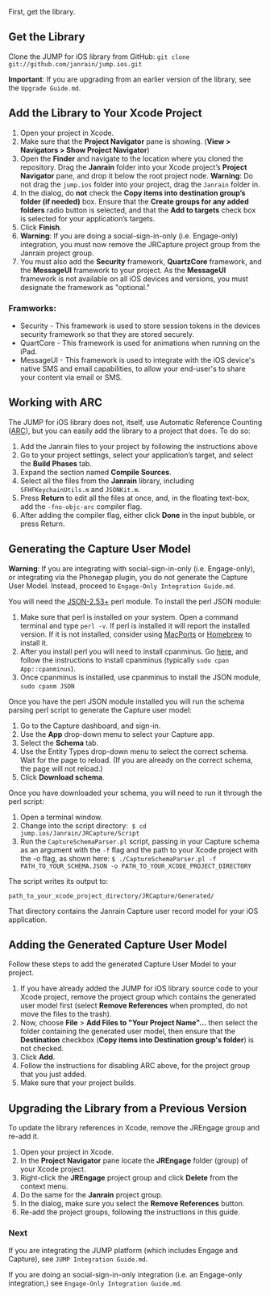 First, get the library.

## Get the Library

Clone the JUMP for iOS library from GitHub: `git clone git://github.com/janrain/jump.ios.git`

**Important**: If you are upgrading from an earlier version of the library, see the `Upgrade Guide.md`.

## Add the Library to Your Xcode Project

1. Open your project in Xcode.
2. Make sure that the **Project Navigator** pane is showing. (**View > Navigators > Show Project Navigator**)
3. Open the **Finder** and navigate to the location where you cloned the repository. Drag the **Janrain**
   folder into your Xcode project’s **Project Navigator** pane, and drop it below the root project node.
   **Warning**: Do not drag the `jump.ios` folder into your project, drag the `Janrain` folder in.
4. In the dialog, do **not** check the **Copy items into destination group’s folder (if needed)** box. Ensure that the
   **Create groups for any added folders** radio button is selected, and that the **Add to targets** check box is
   selected for your application’s targets.
5. Click **Finish**.
6. **Warning**: If you are doing a social-sign-in-only (i.e. Engage-only) integration, you must now remove the
   JRCapture project group from the Janrain project group.
7. You must also add the **Security** framework, **QuartzCore** framework, and the **MessageUI** framework to your
   project. As the **MessageUI** framework is not available on all iOS devices and versions, you must designate the
   framework as "optional."

### Framworks:

* Security - This framework is used to store session tokens in the devices security framework so that they are stored
  securely.
* QuartCore - This framework is used for animations when running on the iPad.
* MessageUI - This framework is used to integrate with the iOS device's native SMS and email capabilities, to allow
  your end-user's to share your content via email or SMS.

## Working with ARC

The JUMP for iOS library does not, itself, use Automatic Reference Counting
([ARC](http://developer.apple.com/library/ios/#releasenotes/ObjectiveC/RN-TransitioningToARC/Introduction/Introduction.html#//apple_ref/doc/uid/TP40011226-CH1-SW13)),
but you can easily add the library to a project that does. To do so:

1. Add the Janrain files to your project by following the instructions above
2. Go to your project settings, select your application’s target, and select the **Build Phases** tab.
3. Expand the section named **Compile Sources**.
4. Select all the files from the **Janrain** library, including `SFHFKeychainUtils.m` and `JSONKit.m`.
5. Press **Return** to edit all the files at once, and, in the floating text-box, add the `-fno-objc-arc` compiler
   flag.
6. After adding the compiler flag, either click **Done** in the input bubble, or press Return.

## Generating the Capture User Model

**Warning**: If you are integrating with social-sign-in-only (i.e. Engage-only), or integrating via the Phonegap
plugin, you do not generate the Capture User Model. Instead, proceed to `Engage-Only Integration Guide.md`.

You will need the [JSON-2.53+](http://search.cpan.org/~makamaka/JSON-2.53/lib/JSON.pm "JSON-2.53+") perl module. To
install the perl JSON module:

1. Make sure that perl is installed on your system. Open a command terminal and type `perl -v`. If perl is installed
   it will report the installed version. If it is not installed, consider using [MacPorts](http://www.macports.org) or
   [Homebrew](http://mxcl.github.io/homebrew/) to install it.
2. After you install perl you will need to install cpanminus. Go [here](http://www.cpan.org/modules/INSTALL.html), and
   follow the instructions to install cpanminus (typically `sudo cpan App::cpanminus`).
3. Once cpanminus is installed, use cpanminus to install the JSON module, `sudo cpanm JSON`

Once you have the perl JSON module installed you will run the schema parsing perl script to generate the Capture user
model:

1. Go to the Capture dashboard, and sign-in.
2. Use the **App** drop-down menu to select your Capture app.
3. Select the **Schema** tab.
4. Use the Entity Types drop-down menu to select the correct schema. Wait for the page to reload. (If you are already
   on the correct schema, the page will not reload.)
5. Click **Download schema**.

Once you have downloaded your schema, you will need to run it through the perl script:

1. Open a terminal window.
2. Change into the script directory:  `$ cd jump.ios/Janrain/JRCapture/Script`
3. Run the `CaptureSchemaParser.pl` script, passing in your Capture schema as an argument with the `-f` flag and the
   path to your Xcode project with the -o flag, as shown here:
`$ ./CaptureSchemaParser.pl -f PATH_TO_YOUR_SCHEMA.JSON -o PATH_TO_YOUR_XCODE_PROJECT_DIRECTORY`

The script writes its output to:

`path_to_your_xcode_project_directory/JRCapture/Generated/`

That directory contains the Janrain Capture user record model for your iOS application.

## Adding the Generated Capture User Model

Follow these steps to add the generated Capture User Model to your project.

1. If you have already added the JUMP for iOS library source code to your Xcode project, remove the project group
   which contains the generated user model first (select **Remove References** when prompted, do not move the files to
   the trash).
2. Now, choose **File** > **Add Files to "Your Project Name"...** then select the folder containing the generated user
   model, then ensure that the **Destination** checkbox (**Copy items into Destination group's folder**) is not
   checked.
3. Click **Add**.
4. Follow the instructions for disabling ARC above, for the project group that you just added.
5. Make sure that your project builds.

## Upgrading the Library from a Previous Version

To update the library references in Xcode, remove the JREngage group and re-add it.

1. Open your project in Xcode.
2. In the **Project Navigator** pane locate the **JREngage** folder (group) of your Xcode project.
3. Right-click the **JREngage** project group and click **Delete** from the context menu.
4. Do the same for the **Janrain** project group.
5. In the dialog, make sure you select the **Remove References** button.
6. Re-add the project groups, following the instructions in this guide.

### Next

If you are integrating the JUMP platform (which includes Engage and Capture), see `JUMP Integration Guide.md`.

If you are doing an social-sign-in-only integration (i.e. an Engage-only integration,) see
`Engage-Only Integration Guide.md`.